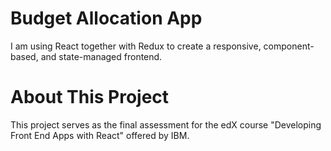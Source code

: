 # Budget Allocation App
  I am using React together with Redux to create a responsive, component-based, and state-managed frontend.

# About This Project
  This project serves as the final assessment for the edX course "Developing Front End Apps with React" offered by IBM.
